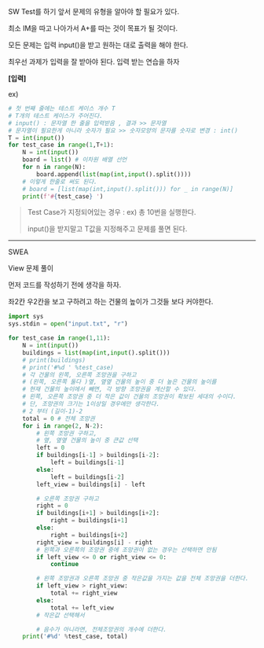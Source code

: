 SW Test를 하기 앞서 문제의 유형을 알아야 할 필요가 있다.

최소 IM을 따고 나아가서 A+를 따는 것이 목표가 될 것이다.

모든 문제는 입력 input()을 받고 원하는 대로 출력을 해야 한다.

최우선 과제가 입력을 잘 받아야 된다. 입력 받는 연습을 하자



**[입력]**

ex)

```python
# 첫 번째 줄에는 테스트 케이스 개수 T
# T개의 테스트 케이스가 주어진다.
# input() : 문자열 한 줄을 입력받음 , 결과 >> 문자열
# 문자열이 필요한게 아니라 숫자가 필요 >> 숫자모양의 문자를 숫자로 변경 : int()
T = int(input())
for test_case in range(1,T+1):
    N = int(input())
    board = list() # 이차원 배열 선언
    for n in range(N):
        board.append(list(map(int,input().split())))
    # 이렇게 한줄로 써도 된다.
    # board = [list(map(int,input().split())) for _ in range(N)]
    print(f'#{test_case} ')
```

> Test Case가 지정되어있는 경우 : ex) 총 10번을 실행한다.
>
> input()을 받지말고 T값을 지정해주고 문제를 풀면 된다.

___

SWEA 

View 문제 풀이

먼저 코드를 작성하기 전에 생각을 하자.

좌2칸 우2칸을 보고 구하려고 하는 건물의 높이가 그것들 보다 커야한다.

```python
import sys
sys.stdin = open("input.txt", "r")

for test_case in range(1,11):
    N = int(input())
    buildings = list(map(int,input().split()))
    # print(buildings)
    # print('#%d ' %test_case)
    # 각 건물의 왼쪽, 오른쪽 조망권을 구하고
    # (왼쪽, 오른쪽 둘다 )옆, 옆옆 건물의 높이 중 더 높은 건물의 높이를
    # 현재 건물의 높이에서 빼면, 각 방향 조망권을 계산할 수 있다.
    # 왼쪽, 오른쪽 조망권 중 더 작은 값이 건물의 조망권이 확보된 세대의 수이다.
    # 단, 조망권의 크기는 1이상일 경우에만 생각한다.
    # 2 부터 (길이-1)-2
    total = 0 # 전체 조망권
    for i in range(2, N-2):
        # 왼쪽 조망권 구하고,
        # 옆, 옆옆 건물의 높이 중 큰값 선택
        left = 0
        if buildings[i-1] > buildings[i-2]:
            left = buildings[i-1]
        else:
            left = buildings[i-2]
        left_view = buildings[i] - left

        # 오른쪽 조망권 구하고
        right = 0
        if buildings[i+1] > buildings[i+2]:
            right = buildings[i+1]
        else:
            right = buildings[i+2]
        right_view = buildings[i] - right
        # 왼쪽과 오른쪽의 조망권 중에 조망권이 없는 경우는 선택하면 안됨
        if left_view <= 0 or right_view <= 0:
            continue

        # 왼쪽 조망권과 오른쪽 조망권 중 작은값을 가지는 값을 전체 조망권을 더한다.
        if left_view > right_view:
            total += right_view
        else:
            total += left_view
        # 작은값 선택해서

        # 음수가 아니라면, 전체조망권의 개수에 더한다.
    print('#%d' %test_case, total)
```

